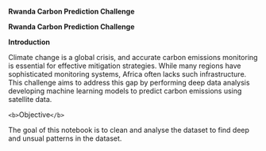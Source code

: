 <b>Rwanda Carbon Prediction Challenge</b>

<b>Rwanda Carbon Prediction Challenge</b>

<b>Introduction</b>

Climate change is a global crisis, and accurate carbon emissions monitoring is essential for effective mitigation strategies. While many regions have sophisticated monitoring systems, Africa often lacks such infrastructure. This challenge aims to address this gap by performing deep data analysis developing machine learning models to predict carbon emissions using satellite data.

`<b>`Objective`</b>`

The goal of this notebook is to clean and analyse the dataset to find deep and unsual patterns in the dataset.

